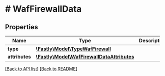 # # WafFirewallData

## Properties

Name | Type | Description | Notes
------------ | ------------- | ------------- | -------------
**type** | [**\Fastly\Model\TypeWafFirewall**](TypeWafFirewall.md) |  | [optional]
**attributes** | [**\Fastly\Model\WafFirewallDataAttributes**](WafFirewallDataAttributes.md) |  | [optional]

[[Back to API list]](../../README.md#endpoints) [[Back to README]](../../README.md)
